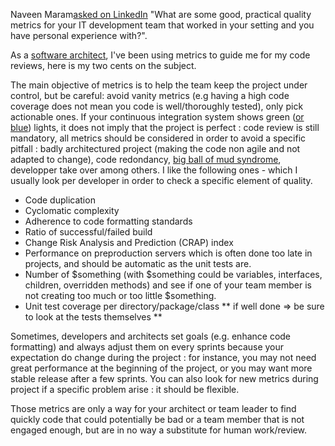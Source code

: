 Naveen Maram[asked on LinkedIn](http://lol.cat/2G) "What are some good, practical quality metrics for your IT development team that worked in your setting and you have personal experience with?". 

As a [software architect](http://yet.another.linux-nerd.com/what-i-do), I've been using metrics to guide me for my code reviews, here is my two cents on the subject.

The main objective of metrics is to help the team keep the project under control, but be careful: avoid vanity metrics (e.g having a high code coverage does not mean you code is well/thoroughly tested), only pick actionable ones. If your continuous integration system shows green ([or blue](http://jenkins-ci.org/node/377)) lights, it does not imply that the project is perfect : code review is still mandatory, all metrics should be considered in order to avoid a specific pitfall : badly architectured project (making the code non agile and not adapted to change), code redondancy, [big ball of mud syndrome](http://en.wikipedia.org/wiki/Big_ball_of_mud), developper take over among others. I like the following ones - which I usually look per developer in order to check a specific element of quality. 

- Code duplication 
- Cyclomatic complexity 
- Adherence to code formatting standards 
- Ratio of successful/failed build 
- Change Risk Analysis and Prediction (CRAP) index 
- Performance on preproduction servers which is often done too late in projects, and should be automatic as the unit tests are. 
- Number of $something (with $something could be variables, interfaces, children, overridden methods) and see if one of your team member is not creating too much or too little $something. 
- Unit test coverage per directory/package/class ** if well done => be sure to look at the tests themselves ** 

Sometimes, developers and architects set goals (e.g. enhance code formatting) and always adjust them on every sprints because your expectation do change during the project : for instance, you may not need great performance at the beginning of the project, or you may want more stable release after a few sprints. You can also look for new metrics during project if a specific problem arise : it should be flexible.

Those metrics are only a way for your architect or team leader to find quickly code that could potentially be bad or a team member that is not engaged enough, but are in no way a substitute for human work/review. 
